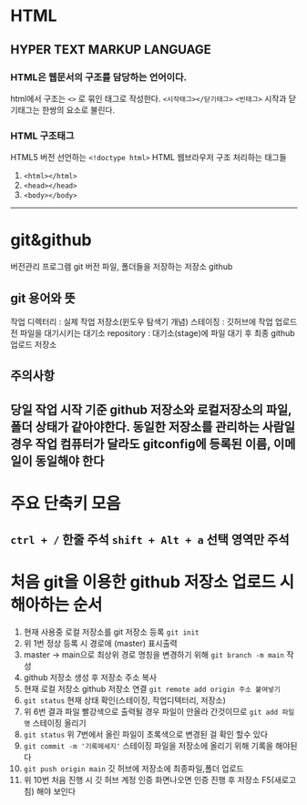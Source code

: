 # HTML 
## HYPER TEXT MARKUP LANGUAGE
### HTML은 웹문서의 구조를 담당하는 언어이다.
 html에서 구조는 `<>` 로 묶인 태그로 작성한다.
 `<시작태그></닫기태그>`
 `<빈태그>`
 시작과 닫기태그는 한쌍의 요소로 불린다.
 ### HTML 구조태그
 HTML5 버전 선언하는 `<!doctype html>`
 HTML 웹브라우저 구조 처리하는 태그들
 1. `<html></html>`
 2. `<head></head>`
 3. `<body></body>`
 ----
 # git&github
  버전관리 프로그램 git
  버전 파일, 폴더들을 저장하는 저장소 github
## git 용어와 뜻
 작업 디렉터리 : 실제 작업 저장소(윈도우 탐색기 개념)
 스테이징 : 깃허브에 작업 업로드 전 파일을 대기시키는 대기소
 repository : 대기소(stage)에 파일 대기 후 최종 github 업로드 저장소
 ## 주의사항
  당일 작업 시작 기준 github 저장소와 로컬저장소의 파일,폴더 상태가 같아야한다.
  동일한 저장소를 관리하는 사람일 경우 작업 컴퓨터가 달라도 gitconfig에 등록된 이름, 이메일이 동일해야 한다
  ----
  # 주요 단축키 모음
 `ctrl + /` 한줄 주석
 `shift + Alt + a` 선택 영역만 주석
 ----
 # 처음 git을 이용한 github 저장소 업로드 시 해아하는 순서
 1. 현재 사용중 로컬 저장소를 git 저장소 등록 `git init`
 2. 위 1번 정상 등록 시 경로에 (master) 표시출력
 3. master -> main으로 최상위 경로 명칭을 변경하기 위해 `git branch -m main` 작성
 4. github 저장소 생성 후 저장소 주소 복사 
 5. 현재 로컬 저장소 github 저장소 연결 `git remote add origin 주소 붙여넣기`
 6. `git status` 현재 상태 확인(스테이징, 작업디텍터리, 저장소)
 7. 위 6번 결과 파일 빨강색으로 출력될 경우 파일이 안올라 간것이므로 `git add 파일명` 스테이징 올리기
 8. `git status` 위 7번에서 올린 파일이 초록색으로 변경된 걸 확인 할수 있다
 9. `git commit -m '기록메세지'` 스테이징 파일을 저장소에 올리기 위해 기록을 해야된다
 10. `git push origin main` 깃 허브에 저장소에 최종파일,폴더 업로드
 11. 위 10번 처음 진행 시 깃 허브 계정 인증 화면나오면 인증 진행 후 저장소 F5(새로고침) 해야 보인다